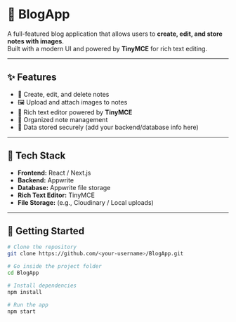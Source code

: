 # 📰 BlogApp

A full-featured blog application that allows users to **create, edit, and store notes with images**.  
Built with a modern UI and powered by **TinyMCE** for rich text editing.

---

## ✨ Features

- 🧠 Create, edit, and delete notes  
- 🖼️ Upload and attach images to notes  
- 📝 Rich text editor powered by **TinyMCE**  
- 📁 Organized note management  
- 💾 Data stored securely (add your backend/database info here)

---

## 🧰 Tech Stack

- **Frontend:** React / Next.js  
- **Backend:** Appwrite
- **Database:** Appwrite file storage  
- **Rich Text Editor:** TinyMCE  
- **File Storage:** (e.g., Cloudinary / Local uploads)

---

## 🚀 Getting Started

```bash
# Clone the repository
git clone https://github.com/<your-username>/BlogApp.git

# Go inside the project folder
cd BlogApp

# Install dependencies
npm install

# Run the app
npm start
